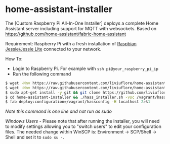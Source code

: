 # home-assistant-installer

The [Custom Raspberry Pi All-In-One Installer] deploys a complete Home Assistant server including support for MQTT with websockets.
Based on https://github.com/home-assistant/fabric-home-assistant

Requirement: Raspberry Pi with a fresh installation of [Raspbian Jessie/Jessie Lite](https://www.raspberrypi.org/downloads/raspbian/) connected to your network.

How To:
*  Login to Raspberry Pi. For example with `ssh pi@your_raspberry_pi_ip`
*  Run the following command

```bash
$ wget -Nnv https://raw.githubusercontent.com/liviuflore/home-assistant-installer/master/hass_installer.sh && bash hass_installer.sh
$ wget -Nnv https://raw.githubusercontent.com/liviuflore/home-assistant-installer/master/hass_installer.sh && bash ./hass_installer.sh -vsc /vagrant/hassconfig
$ sudo apt-get install -y git && git clone https://github.com/liviuflore/home-assistant-installer.git
$ cd home-assistant-installer && ./hass_installer.sh -vsc /vagrant/hassconfig
$ fab deploy:configuration=/vagrant/hassconfig -H localhost 2>&1
```
*Note this command is one line and not run as sudo*

*Windows Users* - Please note that after running the installer, you will need to modify settings allowing you to "switch users" to edit your configuration files. The needed change within WinSCP is: Environment -> SCP/Shell -> Shell and set it to `sudo su -`.
